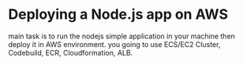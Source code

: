 #  Deploying a Node.js app on AWS 
   main task is to run the nodejs simple application in your machine then deploy it in AWS environment.
   you going to use ECS/EC2 Cluster, Codebuild, ECR, Cloudformation, ALB.
